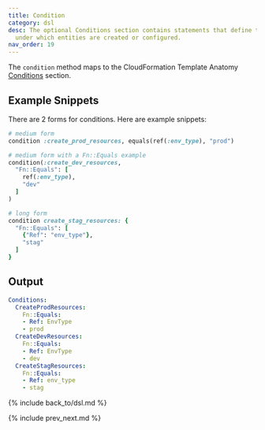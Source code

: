 ```yaml
---
title: Condition
category: dsl
desc: The optional Conditions section contains statements that define the circumstances
  under which entities are created or configured.
nav_order: 19
---
```


The `condition` method maps to the CloudFormation Template Anatomy [Conditions](https://docs.aws.amazon.com/AWSCloudFormation/latest/UserGuide/conditions-section-structure.html) section.

## Example Snippets

There are 2 forms for conditions.  Here are example snippets:

```ruby
# medium form
condition :create_prod_resources, equals(ref(:env_type), "prod")

# medium form with a Fn::Equals example
condition(:create_dev_resources,
  "Fn::Equals": [
    ref(:env_type),
    "dev"
  ]
)

# long form
condition create_stag_resources: {
  "Fn::Equals": [
    {"Ref": "env_type"},
    "stag"
  ]
}
```

## Output

```yaml
Conditions:
  CreateProdResources:
    Fn::Equals:
    - Ref: EnvType
    - prod
  CreateDevResources:
    Fn::Equals:
    - Ref: EnvType
    - dev
  CreateStagResources:
    Fn::Equals:
    - Ref: env_type
    - stag
```

{% include back_to/dsl.md %}

{% include prev_next.md %}
